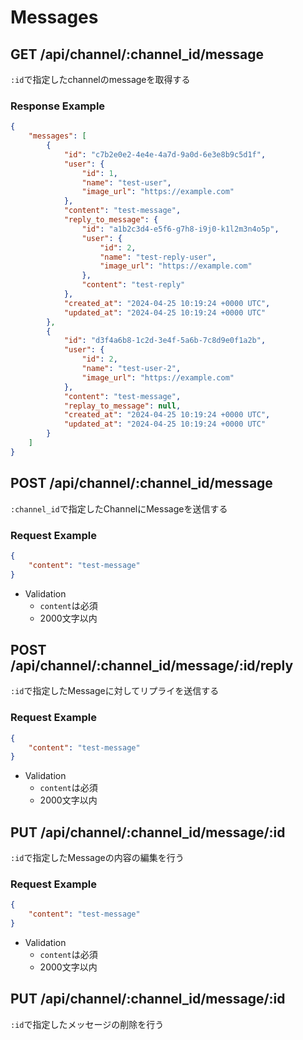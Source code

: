 # Messages

## GET /api/channel/:channel_id/message

`:id`で指定したchannelのmessageを取得する

### Response Example

```json
{
    "messages": [
        {
            "id": "c7b2e0e2-4e4e-4a7d-9a0d-6e3e8b9c5d1f",
            "user": {
                "id": 1,
                "name": "test-user",
                "image_url": "https://example.com"
            },
            "content": "test-message",
            "reply_to_message": {
                "id": "a1b2c3d4-e5f6-g7h8-i9j0-k1l2m3n4o5p",
                "user": {
                    "id": 2,
                    "name": "test-reply-user",
                    "image_url": "https://example.com"
                },
                "content": "test-reply"
            },
            "created_at": "2024-04-25 10:19:24 +0000 UTC",
            "updated_at": "2024-04-25 10:19:24 +0000 UTC"
        },
        {
            "id": "d3f4a6b8-1c2d-3e4f-5a6b-7c8d9e0f1a2b",
            "user": {
                "id": 2,
                "name": "test-user-2",
                "image_url": "https://example.com"
            },
            "content": "test-message",
            "replay_to_message": null,
            "created_at": "2024-04-25 10:19:24 +0000 UTC",
            "updated_at": "2024-04-25 10:19:24 +0000 UTC"
        }
    ]
}
```

## POST /api/channel/:channel_id/message

`:channel_id`で指定したChannelにMessageを送信する

### Request Example

```json
{
    "content": "test-message"
}
```

- Validation
   - `content`は必須
   - 2000文字以内

## POST /api/channel/:channel_id/message/:id/reply

`:id`で指定したMessageに対してリプライを送信する

### Request Example

```json
{
    "content": "test-message"
}
```

- Validation
   - `content`は必須
   - 2000文字以内

## PUT /api/channel/:channel_id/message/:id

`:id`で指定したMessageの内容の編集を行う

### Request Example

```json
{
    "content": "test-message"
}
```

- Validation
   - `content`は必須
   - 2000文字以内

## PUT /api/channel/:channel_id/message/:id

`:id`で指定したメッセージの削除を行う
